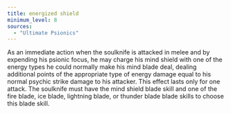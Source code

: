 ```yaml
---
title: energized shield
minimum_level: 8
sources:
  - "Ultimate Psionics"
---
```


As an immediate action when the soulknife is attacked in melee and by expending his psionic focus, he may charge his mind shield with one of the energy types he could normally make his mind blade deal, dealing additional points of the appropriate type of energy damage equal to his normal psychic strike damage to his attacker. This effect lasts only for one attack. The soulknife must have the mind shield blade skill and one of the fire blade, ice blade, lightning blade, or thunder blade blade skills to choose this blade skill.
